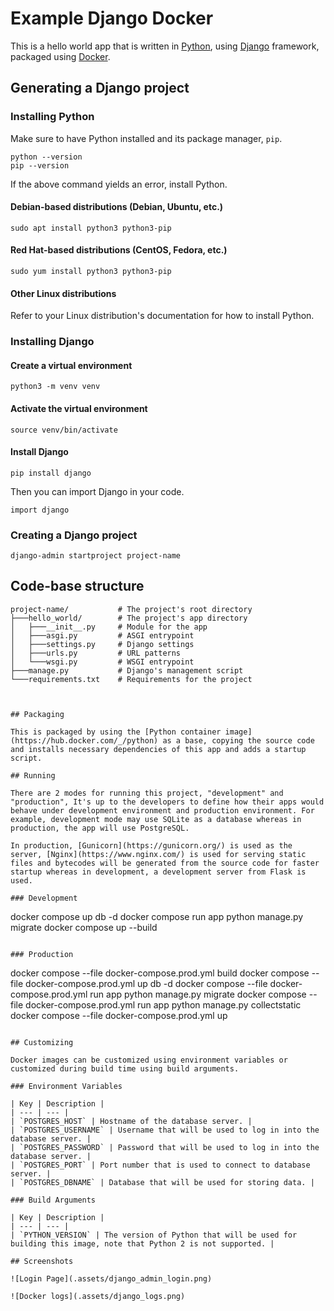 # Example Django Docker

This is a hello world app that is written in [Python](https://www.python.org/), using [Django](https://www.djangoproject.com/) framework, packaged using [Docker](https://www.docker.com/).

## Generating a Django project

### Installing Python

Make sure to have Python installed and its package manager, `pip`.

```
python --version
pip --version
```

If the above command yields an error, install Python.

#### Debian-based distributions (Debian, Ubuntu, etc.)

```
sudo apt install python3 python3-pip
```

#### Red Hat-based distributions (CentOS, Fedora, etc.)

```
sudo yum install python3 python3-pip
```

#### Other Linux distributions

Refer to your Linux distribution's documentation for how to install Python.

### Installing Django

#### Create a virtual environment

```
python3 -m venv venv
```

#### Activate the virtual environment

```
source venv/bin/activate 
```

#### Install Django

```
pip install django
```

Then you can import Django in your code.

```
import django
```

### Creating a Django project

```
django-admin startproject project-name
```

## Code-base structure

```
project-name/           # The project's root directory
├───hello_world/        # The project's app directory
│   ├───__init__.py     # Module for the app
│   ├───asgi.py         # ASGI entrypoint
│   ├───settings.py     # Django settings
│   ├───urls.py         # URL patterns
│   └───wsgi.py         # WSGI entrypoint
├───manage.py           # Django's management script
└───requirements.txt    # Requirements for the project
```
```


## Packaging

This is packaged by using the [Python container image](https://hub.docker.com/_/python) as a base, copying the source code and installs necessary dependencies of this app and adds a startup script.

## Running

There are 2 modes for running this project, "development" and "production", It's up to the developers to define how their apps would behave under development environment and production environment. For example, development mode may use SQLite as a database whereas in production, the app will use PostgreSQL.

In production, [Gunicorn](https://gunicorn.org/) is used as the server, [Nginx](https://www.nginx.com/) is used for serving static files and bytecodes will be generated from the source code for faster startup whereas in development, a development server from Flask is used.

### Development

```
docker compose up db -d
docker compose run app python manage.py migrate
docker compose up --build
```

### Production

```
docker compose --file docker-compose.prod.yml build
docker compose --file docker-compose.prod.yml up db -d
docker compose --file docker-compose.prod.yml run app python manage.py migrate
docker compose --file docker-compose.prod.yml run app python manage.py collectstatic
docker compose --file docker-compose.prod.yml up
```

## Customizing

Docker images can be customized using environment variables or customized during build time using build arguments.

### Environment Variables

| Key | Description |
| --- | --- |
| `POSTGRES_HOST` | Hostname of the database server. |
| `POSTGRES_USERNAME` | Username that will be used to log in into the database server. |
| `POSTGRES_PASSWORD` | Password that will be used to log in into the database server. |
| `POSTGRES_PORT` | Port number that is used to connect to database server. |
| `POSTGRES_DBNAME` | Database that will be used for storing data. |

### Build Arguments

| Key | Description |
| --- | --- |
| `PYTHON_VERSION` | The version of Python that will be used for building this image, note that Python 2 is not supported. |

## Screenshots

![Login Page](.assets/django_admin_login.png)

![Docker logs](.assets/django_logs.png)
